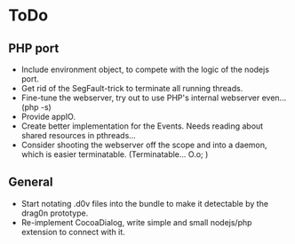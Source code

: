 # ToDo

## PHP port
- Include environment object, to compete with the logic of the nodejs port.
- Get rid of the SegFault-trick to terminate all running threads.
- Fine-tune the webserver, try out to use PHP's internal webserver even... (php -s)
- Provide appIO.
- Create better implementation for the Events. Needs reading about shared resources in pthreads...
- Consider shooting the webserver off the scope and into a daemon, which is easier terminatable. (Terminatable... O.o; )

## General
- Start notating .d0v files into the bundle to make it detectable by the drag0n prototype.
- Re-implement CocoaDialog, write simple and small nodejs/php extension to connect with it.
